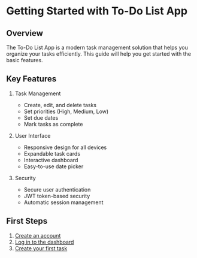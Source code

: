 # Getting Started with To-Do List App

## Overview
The To-Do List App is a modern task management solution that helps you organize your tasks efficiently. This guide will help you get started with the basic features.

## Key Features
1. Task Management
   - Create, edit, and delete tasks
   - Set priorities (High, Medium, Low)
   - Set due dates
   - Mark tasks as complete

2. User Interface
   - Responsive design for all devices
   - Expandable task cards
   - Interactive dashboard
   - Easy-to-use date picker

3. Security
   - Secure user authentication
   - JWT token-based security
   - Automatic session management

## First Steps
1. [Create an account](./installation.md#creating-an-account)
2. [Log in to the dashboard](./usage.md#logging-in)
3. [Create your first task](./usage.md#creating-tasks)